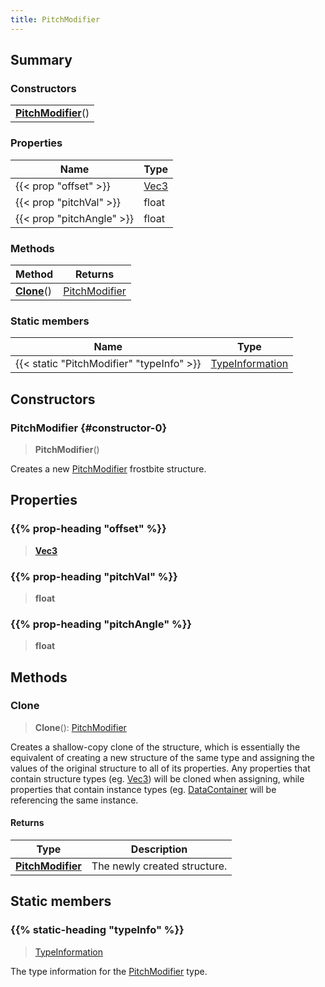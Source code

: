 ```yaml
---
title: PitchModifier
---
```



## Summary
### Constructors
| |
| ----------- |
| **[PitchModifier](#constructor-0)**() |

### Properties
| Name | Type |
| ---- | ---- |
| {{< prop "offset" >}} | [Vec3](/vext/ref/shared/class/vec3) |
| {{< prop "pitchVal" >}} | float |
| {{< prop "pitchAngle" >}} | float |

### Methods
| Method | Returns |
| ------ | ---- |
| **[Clone](#clone)**() | [PitchModifier](/vext/ref/fb/pitchmodifier) |

### Static members
| Name | Type |
| ---- | ---- |
| {{< static "PitchModifier" "typeInfo" >}} | [TypeInformation](/vext/ref/shared/class/typeinformation) |

## Constructors
### PitchModifier {#constructor-0}
> **PitchModifier**()

Creates a new [PitchModifier](/vext/ref/fb/pitchmodifier) frostbite structure.

## Properties
### {{% prop-heading "offset" %}}
> **[Vec3](/vext/ref/shared/class/vec3)**

### {{% prop-heading "pitchVal" %}}
> **float**

### {{% prop-heading "pitchAngle" %}}
> **float**

## Methods
### Clone
> **Clone**(): [PitchModifier](/vext/ref/fb/pitchmodifier)

Creates a shallow-copy clone of the structure, which is essentially the equivalent of creating a new structure of the same type and assigning the values of the original structure to all of its properties. Any properties that contain structure types (eg. [Vec3](/vext/ref/shared/class/vec3)) will be cloned when assigning, while properties that contain instance types (eg. [DataContainer](/vext/ref/shared/class/datacontainer) will be referencing the same instance.

#### Returns
| Type | Description |
| ---- | ----------- |
| **[PitchModifier](/vext/ref/fb/pitchmodifier)** | The newly created structure. |

## Static members
### {{% static-heading "typeInfo" %}}
> [TypeInformation](/vext/ref/shared/class/typeinformation)

The type information for the [PitchModifier](/vext/ref/fb/pitchmodifier) type.

